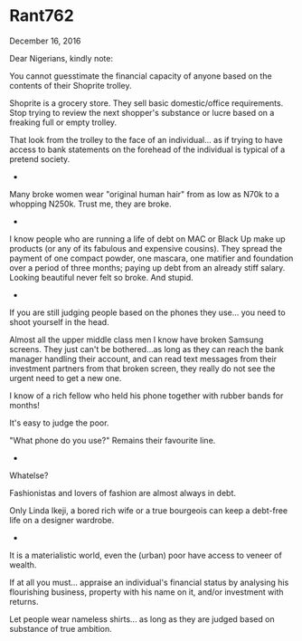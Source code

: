 # Rant762


December 16, 2016

Dear Nigerians, kindly note:

You cannot guesstimate the financial capacity of anyone based on the contents of their Shoprite trolley.

Shoprite is a grocery store. They sell basic domestic/office requirements. Stop trying to review the next shopper's substance or lucre based on a freaking full or empty trolley. 

That look from the trolley to the face of an individual... as if trying to have access to bank statements on the forehead of the individual is typical of a pretend society. 

*
Many broke women wear "original human hair" from as low as N70k to a whopping N250k. Trust me, they are broke. 

*
I know people who are running a life of debt on MAC or Black Up make up products (or any of its fabulous and expensive cousins). They spread the payment of one compact powder, one mascara, one matifier and foundation over a period of three months; paying up debt from an already stiff salary. Looking beautiful never felt so broke. And stupid. 

*
If you are still judging people based on the phones they use... you need to shoot yourself in the head. 

Almost all the upper middle class men I know have broken Samsung screens. They just can't be bothered...as long as they can reach the bank manager handling their account, and can read text messages from their investment partners from that broken screen, they really do not see the urgent need to get a new one.

I know of a rich fellow who held his phone together with rubber bands for months!

It's easy to judge the poor. 

"What phone do you use?" Remains their favourite line. 

*
Whatelse?

Fashionistas and lovers of fashion are almost always in debt.  

Only Linda Ikeji, a bored rich wife or a true bourgeois can keep a debt-free life on a designer wardrobe.

*
It is a materialistic world, even the (urban) poor have access to veneer of wealth. 

If at all you must... appraise an individual's financial status by analysing his flourishing business, property with his name on it, and/or investment with returns.

Let people wear nameless shirts... as long as they are judged based on substance of true ambition.